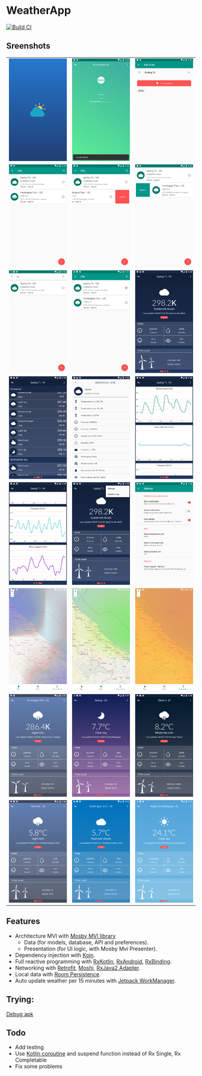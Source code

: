 # WeatherApp

[![Build CI](https://github.com/hoc081098/WeatherApp_MVI_sample/actions/workflows/build.yml/badge.svg)](https://github.com/hoc081098/WeatherApp_MVI_sample/actions/workflows/build.yml)

## Sreenshots
|  |  |   |
| :---:                              | :---:                             | :---:                              |
| ![](screenshots/Screenshot_1.png)  | ![](screenshots/Screenshot_2.png) | ![](screenshots/Screenshot_3.png)  |
| ![](screenshots/Screenshot_4.png)  | ![](screenshots/Screenshot_5.png) | ![](screenshots/Screenshot_6.png)  |
| ![](screenshots/Screenshot_7.png)  | ![](screenshots/Screenshot_8.png) | ![](screenshots/Screenshot_9.png)  |
| ![](screenshots/Screenshot_10.png)  | ![](screenshots/Screenshot_11.png) | ![](screenshots/Screenshot_12.png)  |
| ![](screenshots/Screenshot_13.png)  | ![](screenshots/Screenshot_14.png) | ![](screenshots/Screenshot_16.png)  |
| ![](screenshots/Screenshot_17.png)  | ![](screenshots/Screenshot_18.png) | ![](screenshots/Screenshot_19.png)  |
| ![](screenshots/Screenshot_20.png)  | ![](screenshots/Screenshot_21.png) | ![](screenshots/Screenshot_22.png)  |
| ![](screenshots/Screenshot_23.png)  | ![](screenshots/Screenshot_24.png) | ![](screenshots/Screenshot_25.png)  |

## Features

- Architecture MVI with [Mosby MVI library](https://github.com/sockeqwe/mosby)
    - Data (for models, database, API and preferences).
    - Presentation (for UI logic, with Mosby Mvi Presenter).
- Dependency injection with [Koin](https://insert-koin.io/).
- Full reactive programming with [RxKotlin](https://github.com/ReactiveX/RxKotlin), [RxAndroid](https://github.com/ReactiveX/RxAndroid), [RxBinding](https://github.com/JakeWharton/RxBinding).
- Networking with [Retrofit](https://square.github.io/retrofit/), [Moshi](https://github.com/square/moshi), [RxJava2 Adapter](https://github.com/square/retrofit/tree/master/retrofit-adapters/rxjava2).
- Local data with [Room Persistence](https://developer.android.com/topic/libraries/architecture/room).
- Auto update weather per 15 minutes with [Jetpack WorkManager](https://developer.android.com/topic/libraries/architecture/workmanager).

## Trying:

  [Debug apk](https://github.com/hoc081098/WeatherApp_MVI_sample/blob/try_mvi/app/build/outputs/apk/debug/app-debug.apk)

## Todo
- Add testing
- Use [Kotlin coroutine](https://github.com/Kotlin/kotlinx.coroutines) and suspend function instead of Rx Single, Rx Completable
- Fix some problems
